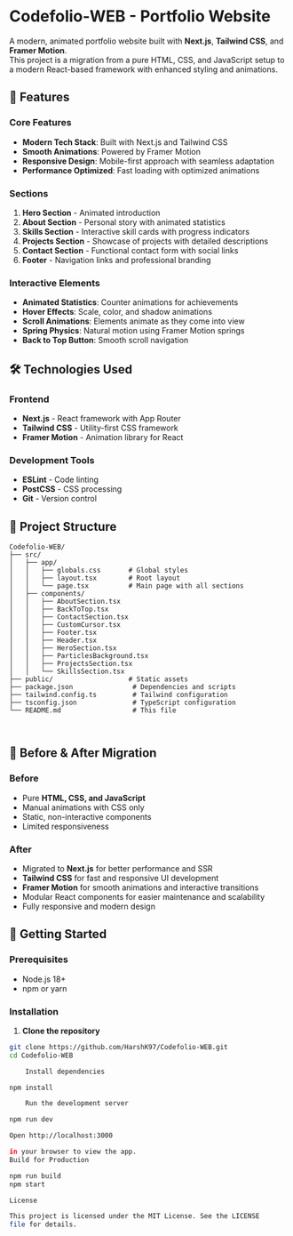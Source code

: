 # Codefolio-WEB - Portfolio Website

A modern, animated portfolio website built with **Next.js**, **Tailwind CSS**, and **Framer Motion**.  
This project is a migration from a pure HTML, CSS, and JavaScript setup to a modern React-based framework with enhanced styling and animations.

## 🚀 Features

### Core Features
- **Modern Tech Stack**: Built with Next.js and Tailwind CSS
- **Smooth Animations**: Powered by Framer Motion
- **Responsive Design**: Mobile-first approach with seamless adaptation
- **Performance Optimized**: Fast loading with optimized animations

### Sections
1. **Hero Section** - Animated introduction
2. **About Section** - Personal story with animated statistics
3. **Skills Section** - Interactive skill cards with progress indicators
4. **Projects Section** - Showcase of projects with detailed descriptions
5. **Contact Section** - Functional contact form with social links
6. **Footer** - Navigation links and professional branding

### Interactive Elements
- **Animated Statistics**: Counter animations for achievements
- **Hover Effects**: Scale, color, and shadow animations
- **Scroll Animations**: Elements animate as they come into view
- **Spring Physics**: Natural motion using Framer Motion springs
- **Back to Top Button**: Smooth scroll navigation

## 🛠️ Technologies Used

### Frontend
- **Next.js** - React framework with App Router
- **Tailwind CSS** - Utility-first CSS framework
- **Framer Motion** - Animation library for React

### Development Tools
- **ESLint** - Code linting
- **PostCSS** - CSS processing
- **Git** - Version control

## 📁 Project Structure

```plaintext
Codefolio-WEB/
├── src/
│   ├── app/
│   │   ├── globals.css       # Global styles
│   │   ├── layout.tsx        # Root layout
│   │   └── page.tsx          # Main page with all sections
│   ├── components/
│   │   ├── AboutSection.tsx
│   │   ├── BackToTop.tsx
│   │   ├── ContactSection.tsx
│   │   ├── CustomCursor.tsx
│   │   ├── Footer.tsx
│   │   ├── Header.tsx
│   │   ├── HeroSection.tsx
│   │   ├── ParticlesBackground.tsx
│   │   ├── ProjectsSection.tsx
│   │   └── SkillsSection.tsx
├── public/                   # Static assets
├── package.json               # Dependencies and scripts
├── tailwind.config.ts         # Tailwind configuration
├── tsconfig.json              # TypeScript configuration
└── README.md                  # This file



```
## 🔄 Before & After Migration

### Before
- Pure **HTML, CSS, and JavaScript**
- Manual animations with CSS only
- Static, non-interactive components
- Limited responsiveness

### After
- Migrated to **Next.js** for better performance and SSR
- **Tailwind CSS** for fast and responsive UI development
- **Framer Motion** for smooth animations and interactive transitions
- Modular React components for easier maintenance and scalability
- Fully responsive and modern design

## 🚀 Getting Started

### Prerequisites
- Node.js 18+
- npm or yarn

### Installation

1. **Clone the repository**
```bash
git clone https://github.com/HarshK97/Codefolio-WEB.git
cd Codefolio-WEB

    Install dependencies

npm install

    Run the development server

npm run dev

Open http://localhost:3000

in your browser to view the app.
Build for Production

npm run build
npm start

License

This project is licensed under the MIT License. See the LICENSE
file for details.
